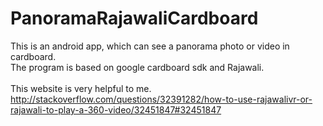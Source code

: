 # PanoramaRajawaliCardboard
This is an android app, which can see a panorama photo or video in cardboard.<br>
The program is based on google cardboard sdk and Rajawali.<br><br>
This website is very helpful to me.<br>
http://stackoverflow.com/questions/32391282/how-to-use-rajawalivr-or-rajawali-to-play-a-360-video/32451847#32451847
